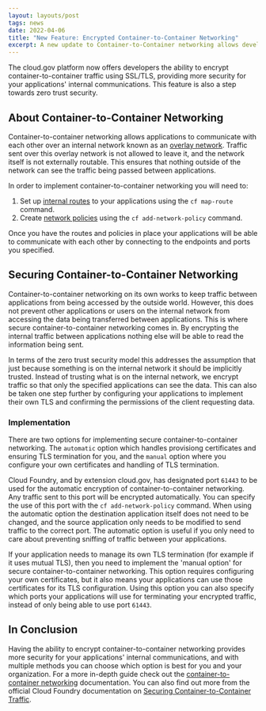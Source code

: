 ```yaml
---
layout: layouts/post
tags: news
date: 2022-04-06
title: "New Feature: Encrypted Container-to-Container Networking"
excerpt: A new update to Container-to-Container networking allows developers to enable encryption of traffic between applications using SSL/TLS.
---
```


The cloud.gov platform now offers developers the ability to encrypt container-to-container traffic using SSL/TLS, providing more security for your applications' internal communications. This feature is also a step towards zero trust security.

## About Container-to-Container Networking

Container-to-container networking allows applications to communicate with each other over an internal network known as an [overlay network](https://docs.cloudfoundry.org/concepts/understand-cf-networking.html#overlay-network). Traffic sent over this overlay network is not allowed to leave it, and the network itself is not externally routable. This ensures that nothing outside of the network can see the traffic being passed between applications.

In order to implement container-to-container networking you will need to:

1. Set up [internal routes](https://docs.cloudfoundry.org/devguide/deploy-apps/routes-domains.html#internal-routes) to your applications using the `cf map-route` command.
2. Create [network policies](https://docs.cloudfoundry.org/devguide/deploy-apps/cf-networking.html#add-policy) using the `cf add-network-policy` command.

Once you have the routes and policies in place your applications will be able to communicate with each other by connecting to the endpoints and ports you specified.

## Securing Container-to-Container Networking

Container-to-container networking on its own works to keep traffic between applications from being accessed by the outside world. However, this does not prevent other applications or users on the internal network from accessing the data being transferred between applications. This is where secure container-to-container networking comes in. By encrypting the internal traffic between applications nothing else will be able to read the information being sent.

In terms of the zero trust security model this addresses the assumption that just because something is on the internal network it should be implicitly trusted. Instead of trusting what is on the internal network, we encrypt traffic so that only the specified applications can see the data. This can also be taken one step further by configuring your applications to implement their own TLS and confirming the permissions of the client requesting data.

### Implementation

There are two options for implementing secure container-to-container networking. The `automatic` option which handles provisiong certificates and ensuring TLS termination for you, and the `manual` option where you configure your own certificates and handling of TLS termination.

Cloud Foundry, and by extension cloud.gov, has designated port `61443` to be used for the automatic encryption of container-to-container networking. Any traffic sent to this port will be encrypted automatically. You can specify the use of this port with the `cf add-network-policy` command. When using the automatic option the destination application itself does not need to be changed, and the source application only needs to be modified to send traffic to the correct port. The automatic option is useful if you only need to care about preventing sniffing of traffic between your applications.

If your application needs to manage its own TLS termination (for example if it uses mutual TLS), then you need to implement the 'manual option' for secure container-to-container networking. This option requires configuring your own certificates, but it also means your applications can use those certificates for its TLS configuration. Using this option you can also specify which ports your applications will use for terminating your encrypted traffic, instead of only being able to use port `61443`.

## In Conclusion

Having the ability to encrypt container-to-container networking provides more security for your applications' internal communications, and with multiple methods you can choose which option is best for you and your organization. For a more in-depth guide check out the [container-to-container networking](/docs/management/container-to-container) documentation. You can also find out more from the official Cloud Foundry documentation on [Securing Container-to-Container Traffic](https://docs.cloudfoundry.org/concepts/understand-cf-networking.html#securing-traffic).
